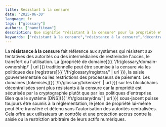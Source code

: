 ```yaml
---
title: Résistant à la censure
date: '2025-06-30'
language: fr
tags: ["glossary"]
authors: ["namefiteam"]
description: Que signifie "résistant à la censure" pour la propriété et la gestion des domaines ?
keywords: ["résistant à la censure","résistance à la censure","décentralisé","liberté","inarrêtable"]
---
```


La **résistance à la censure** fait référence aux systèmes qui résistent aux tentatives des autorités ou des intermédiaires de restreindre l'accès, le transfert ou l'utilisation. La [propriété de domaine]({{ '/fr/glossary/domain-ownership/' | url }}) traditionnelle peut être soumise à la censure via les politiques des [registrars]({{ '/fr/glossary/registrar/' | url }}), la saisie gouvernementale ou les restrictions des processeurs de paiement. Les domaines [tokenisés]({{ '/fr/glossary/tokenize/' | url }}) sur les blockchains décentralisées sont plus résistants à la censure car la propriété est sécurisée par la cryptographie plutôt que par les politiques d'entreprise. Bien que le système [DNS]({{ '/fr/glossary/dns/' | url }}) sous-jacent puisse toujours être soumis à la réglementation, le jeton de propriété lui-même peut être transféré et détenu sans l'autorisation des autorités centralisées. Cela offre aux utilisateurs un contrôle et une protection accrus contre la saisie ou la restriction arbitraire de leurs actifs numériques.